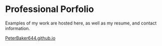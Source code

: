 # Professional Porfolio

Examples of my work are hosted here, as well as my resume, and contact information.

[PeterBaker644.github.io](https://peterbaker644.github.io/)
